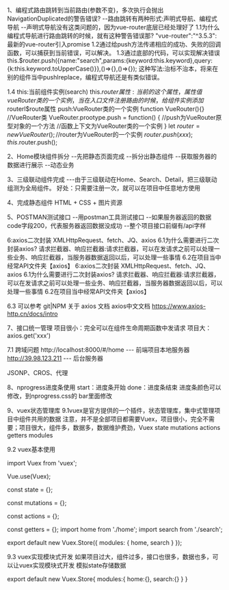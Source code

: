 1、编程式路由跳转到当前路由(参数不变)，多次执行会抛出NavigationDuplicated的警告错误? 
--路由跳转有两种形式:声明式导航、编程式导航
--声明式导航没有这类问题的，因为vue-router底层已经处理好了
1.1为什么编程式导航进行路由跳转的时候，就有这种警告错误那?
"vue-router":"^3.5.3":最新的vue-router引入promise
1.2通过给push方法传递相应的成功、失败的回调函数，可以捕获到当前错误，可以解决。
1.3通过底部的代码，可以实现解决错误
this.$router.push({name:"search",params:{keyword:this.keyword},query:{k:this.keyword.toUpperCase()}},()=>{},()=>{});
这种写法:治标不治本，将来在别的组件当中pushlreplace，编程式导航还是有类似错误。

1.4
this:当前组件实例(search)
this.$router属性:当前的这个属性，属性值vueRouter类的一个实例，当在入口文件注册路由的时候，给组件实例添加$routerl$route属性 
push:VueRouter类的一个实例
    function VueRouter(){} //VueRouter类
    VueRouter.prootype.push = function() { //push为VueRouter原型对象的一个方法
        //函数上下文为VueRouter类的一个实例
    }
    let $router = new VueRouter();  //$router为VueRouter的一个实例
    $router.push(xxx);
    this.$router.push();

2、Home模块组件拆分
--先把静态页面完成
--拆分出静态组件
--获取服务器的数据进行展示
--动态业务

3、三级联动组件完成
---由于三级联动在Home、Search、Detail，把三级联动组测为全局组件。
好处：只需要注册一次，就可以在项目中任意地方使用

4、完成静态组件
HTML + CSS + 图片资源

5、POSTMAN测试接口
--用postman工具测试接口
--如果服务器返回的数据code字段200，代表服务器返回数据没成功
--整个项目接口前缀有/api字样

6:axios二次封装
XMLHttpRequest、fetch、JQ、axios
6.1为什么需要进行二次封装axios?
请求拦截器、响应拦截器:请求拦截器，可以在发请求之前可以处理一些业务、响应拦截器，当服务器数据返回以后，可以处理一些事情
6.2在项目当中经常API文件夹【axios】
6:axios二次封装
XMLHttpRequest、fetch、JQ、axios
6.1为什么需要进行二次封装axios?
请求拦截器、响应拦截器:请求拦截器，可以在发请求之前可以处理一些业务、响应拦截器，当服务器数据返回以后，可以处理一些事情
6.2在项目当中经常API文件夹【axios】

6.3 可以参考 git|NPM 关于 axios 文档
axios中文文档
https://www.axios-http.cn/docs/intro


7、接口统一管理
项目很小：完全可以在组件生命周期函数中发请求
项目大：axios.get('xxx')

7.1 跨域问题
http://localhost:8000/#/home --- 前端项目本地服务器
http://39.98.123.211 --- 后台服务器

JSONP、CROS、代理

8、nprogress进度条使用
start：进度条开始
done：进度条结束
进度条颜色可以修改，到nprogress.css的 bar里面修改

9、vuex状态管理库
9.1vuex是官方提供的一个插件，状态管理库，集中式管理项目中组件共用的数据
注意，并不是全部项目都需要Vuex，项目很小，完全不需要；项目很大，组件多，数据多，数据维护费劲，Vuex
state mutations actions getters modules

9.2 vuex基本使用
<!-- store/index.js -->
import Vuex from 'vuex';
<!-- 需要使用插件一次 -->
Vue.use(Vuex);
<!-- state:仓库存储数据的地方 -->
 const state = {};
<!-- mutations：修改state的唯一手段 -->
 const mutations = {};
<!-- actions：处理action，可以书写自己的业务逻辑，也可以处理异步 -->
 const actions = {};
<!-- getters:理解为计算属性，用于简化仓库数据，让组件获取仓库的数据更方便 -->
 const getters = {};
import home from './home';
import search from './search';
<!-- 对外暴露Store类的一个实例 -->
export default new Vuex.Store({
    <!-- state,
    mutations,
    actions,
    getters -->
    modules: {
        home,
        search
    }
});

9.3 vuex实现模块式开发
如果项目过大，组件过多，接口也很多，数据也多，可以让vuex实现模块式开发
模拟state存储数据
<!-- 对外暴露一个Store实例 -->
export default new Vuex.Store{
    modules:{
        home:{},
        search:{}
    }
}
